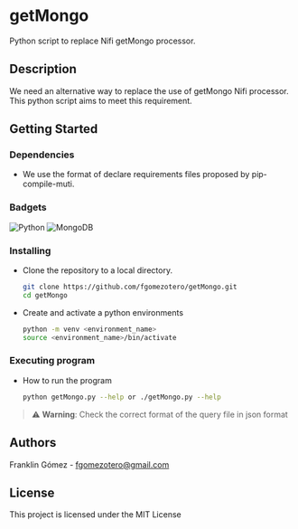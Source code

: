 # getMongo

Python script to replace Nifi getMongo processor.

## Description

We need an alternative way to replace the use of getMongo Nifi processor. This python script aims to meet this requirement.

## Getting Started

### Dependencies

* We use the format of declare requirements files proposed by pip-compile-muti.

### Badgets

![Python](https://img.shields.io/badge/Python-%233776AB?logo=python&logoColor=black)
![MongoDB](https://img.shields.io/badge/MongoDB-47A248?logo=MongoDB&logoColor=black)

### Installing

* Clone the repository to a local directory.

  ```bash
  git clone https://github.com/fgomezotero/getMongo.git
  cd getMongo
  ```

* Create and activate a python environments

  ```bash
  python -m venv <environment_name>
  source <environment_name>/bin/activate
  ```
### Executing program

* How to run the program

    ```bash
    python getMongo.py --help or ./getMongo.py --help
    ```
> :warning: **Warning**:  Check the correct format of the query file in json format

## Authors

Franklin Gómez - fgomezotero@gmail.com

## License

This project is licensed under the MIT License
